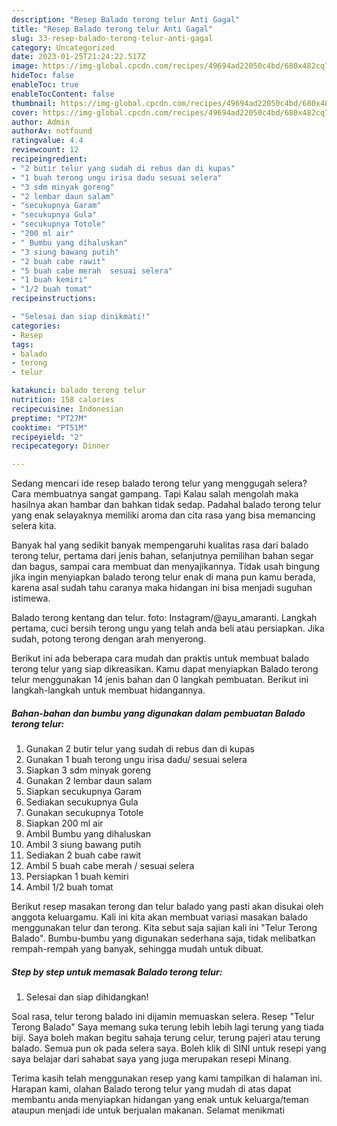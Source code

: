 ```yaml
---
description: "Resep Balado terong telur Anti Gagal"
title: "Resep Balado terong telur Anti Gagal"
slug: 33-resep-balado-terong-telur-anti-gagal
category: Uncategorized
date: 2023-01-25T21:24:22.517Z
image: https://img-global.cpcdn.com/recipes/49694ad22050c4bd/680x482cq70/balado-terong-telur-foto-resep-utama.jpg
hideToc: false
enableToc: true
enableTocContent: false
thumbnail: https://img-global.cpcdn.com/recipes/49694ad22050c4bd/680x482cq70/balado-terong-telur-foto-resep-utama.jpg
cover: https://img-global.cpcdn.com/recipes/49694ad22050c4bd/680x482cq70/balado-terong-telur-foto-resep-utama.jpg
author: Admin
authorAv: notfound
ratingvalue: 4.4
reviewcount: 12
recipeingredient:
- "2 butir telur yang sudah di rebus dan di kupas"
- "1 buah terong ungu irisa dadu sesuai selera"
- "3 sdm minyak goreng"
- "2 lembar daun salam"
- "secukupnya Garam"
- "secukupnya Gula"
- "secukupnya Totole"
- "200 ml air"
- " Bumbu yang dihaluskan"
- "3 siung bawang putih"
- "2 buah cabe rawit"
- "5 buah cabe merah  sesuai selera"
- "1 buah kemiri"
- "1/2 buah tomat"
recipeinstructions:

- "Selesai dan siap dinikmati!"
categories:
- Resep
tags:
- balado
- terong
- telur

katakunci: balado terong telur 
nutrition: 158 calories
recipecuisine: Indonesian
preptime: "PT27M"
cooktime: "PT51M"
recipeyield: "2"
recipecategory: Dinner

---
```



Sedang mencari ide resep balado terong telur yang menggugah selera? Cara membuatnya sangat gampang. Tapi Kalau salah mengolah maka hasilnya akan hambar dan bahkan tidak sedap. Padahal balado terong telur yang enak selayaknya memiliki aroma dan cita rasa yang bisa memancing selera kita.


Banyak hal yang sedikit banyak mempengaruhi kualitas rasa dari balado terong telur, pertama dari jenis bahan, selanjutnya pemilihan bahan segar dan bagus, sampai cara membuat dan menyajikannya. Tidak usah bingung jika ingin menyiapkan balado terong telur enak di mana pun kamu berada, karena asal sudah tahu caranya maka hidangan ini bisa menjadi suguhan istimewa.

Balado terong kentang dan telur. foto: Instagram/@ayu_amaranti. Langkah pertama, cuci bersih terong ungu yang telah anda beli atau persiapkan. Jika sudah, potong terong dengan arah menyerong.


Berikut ini ada beberapa cara mudah dan praktis untuk membuat balado terong telur yang siap dikreasikan. Kamu dapat menyiapkan Balado terong telur menggunakan 14 jenis bahan dan 0 langkah pembuatan. Berikut ini langkah-langkah untuk membuat hidangannya.

<!--inarticleads1-->

##### Bahan-bahan dan bumbu yang digunakan dalam pembuatan Balado terong telur:

1. Gunakan 2 butir telur yang sudah di rebus dan di kupas
1. Gunakan 1 buah terong ungu irisa dadu/ sesuai selera
1. Siapkan 3 sdm minyak goreng
1. Gunakan 2 lembar daun salam
1. Siapkan secukupnya Garam
1. Sediakan secukupnya Gula
1. Gunakan secukupnya Totole
1. Siapkan 200 ml air
1. Ambil  Bumbu yang dihaluskan
1. Ambil 3 siung bawang putih
1. Sediakan 2 buah cabe rawit
1. Ambil 5 buah cabe merah / sesuai selera
1. Persiapkan 1 buah kemiri
1. Ambil 1/2 buah tomat


Berikut resep masakan terong dan telur balado yang pasti akan disukai oleh anggota keluargamu. Kali ini kita akan membuat variasi masakan balado menggunakan telur dan terong. Kita sebut saja sajian kali ini &#34;Telur Terong Balado&#34;. Bumbu-bumbu yang digunakan sederhana saja, tidak melibatkan rempah-rempah yang banyak, sehingga mudah untuk dibuat. 

<!--inarticleads2-->

##### Step by step untuk memasak Balado terong telur:


1. Selesai dan siap dihidangkan!

Soal rasa, telur terong balado ini dijamin memuaskan selera. Resep &#34;Telur Terong Balado&#34; Saya memang suka terung lebih lebih lagi terung yang tiada biji. Saya boleh makan begitu sahaja terung celur, terung pajeri atau terung balado. Semua pun ok pada selera saya. Boleh klik di SINI untuk resepi yang saya belajar dari sahabat saya yang juga merupakan resepi Minang. 

Terima kasih telah menggunakan resep yang kami tampilkan di halaman ini. Harapan kami, olahan Balado terong telur yang mudah di atas dapat membantu anda menyiapkan hidangan yang enak untuk keluarga/teman ataupun menjadi ide untuk berjualan makanan. Selamat menikmati
